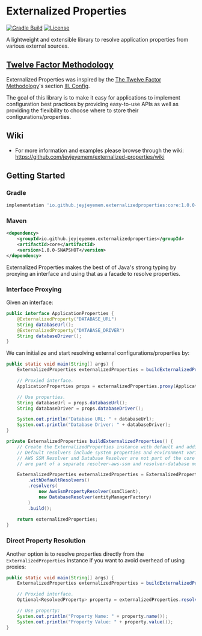 # Externalized Properties

[![Gradle Build](https://github.com/jeyjeyemem/externalized-properties/actions/workflows/gradle-build.yaml/badge.svg)](https://github.com/jeyjeyemem/externalized-properties/actions/workflows/gradle-build.yaml)
[![License](https://img.shields.io/badge/License-Apache_2.0-blue.svg)](https://github.com/jeyjeyemem/externalized-properties/blob/main/LICENSE)

A lightweight and extensible library to resolve application properties from various external sources.

## [Twelve Factor Methodology](https://12factor.net)

Externalized Properties was inspired by the [The Twelve Factor Methodology](https://12factor.net)'s section [III. Config](https://12factor.net/config).  

The goal of this library is to make it easy for applications to implement configuration best practices by providing easy-to-use APIs as well as providing the flexibility to choose where to store their configurations/properties.

## Wiki

- For more information and examples please browse through the wiki: <https://github.com/jeyjeyemem/externalized-properties/wiki>

## Getting Started

### Gradle

```gradle
implementation 'io.github.jeyjeyemem.externalizedproperties:core:1.0.0-SNAPSHOT'
```

### Maven

```xml
<dependency>
    <groupId>io.github.jeyjeyemem.externalizedproperties</groupId>
    <artifactId>core</artifactId>
    <version>1.0.0-SNAPSHOT</version>
</dependency>
```

Externalized Properties makes the best of of Java's strong typing by proxying an interface and using that as a facade to resolve properties.

### Interface Proxying

Given an interface:

```java
public interface ApplicationProperties {
    @ExternalizedProperty("DATABASE_URL")
    String databaseUrl();
    @ExternalizedProperty("DATABASE_DRIVER")
    String databaseDriver();
}
```

We can initialize and start resolving external configurations/properties by:

```java
public static void main(String[] args) {
    ExternalizedProperties externalizedProperties = buildExternalizedProperties();

    // Proxied interface.
    ApplicationProperties props = externalizedProperties.proxy(ApplicationProperties.class);

    // Use properties.
    String databaseUrl = props.databaseUrl();
    String databaseDriver = props.databaseDriver();

    System.out.println("Database URL: " + databaseUrl);
    System.out.println("Database Driver: " + databaseDriver);
}

private ExternalizedProperties buildExternalizedProperties() {
    // Create the ExternalizedProperties instance with default and additional resolvers.
    // Default resolvers include system properties and environment variable resolvers.
    // AWS SSM Resolver and Database Resolver are not part of the core module. They 
    // are part of a separate resolver-aws-ssm and resolver-database modules.

    ExternalizedProperties externalizedProperties = ExternalizedProperties.builder()
        .withDefaultResolvers() 
        .resolvers( 
            new AwsSsmPropertyResolver(ssmClient),
            new DatabaseResolver(entityManagerFactory)
        ) 
        .build();
    
    return externalizedProperties;
}
```

### Direct Property Resolution

Another option is to resolve properties directly from the `ExternalizedProperties` instance if you want to avoid overhead of using proxies:

```java
public static void main(String[] args) {
    ExternalizedProperties externalizedProperties = buildExternalizedProperties();

    // Proxied interface.
    Optional<ResolvedProperty> property = externalizedProperties.resolveProperty("database.url");

    // Use property:
    System.out.println("Property Name: " + property.name());
    System.out.println("Property Value: " + property.value());
}
```
